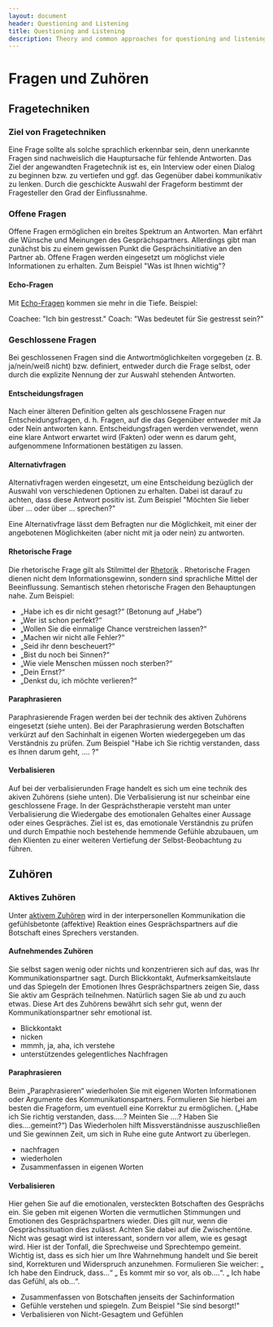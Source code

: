 ```yaml
---
layout: document
header: Questioning and Listening
title: Questioning and Listening
description: Theory and common approaches for questioning and listening
---
```


# Fragen und Zuhören

## Fragetechniken

### Ziel von Fragetechniken

Eine Frage sollte als solche sprachlich erkennbar sein, denn unerkannte Fragen sind nachweislich die Hauptursache für fehlende Antworten. Das Ziel der angewandten Fragetechnik ist es, ein Interview oder einen Dialog zu beginnen bzw. zu vertiefen und ggf. das Gegenüber dabei kommunikativ zu lenken. Durch die geschickte Auswahl der Frageform bestimmt der Fragesteller den Grad der Einflussnahme.

### Offene Fragen

Offene Fragen ermöglichen ein breites Spektrum an Antworten. Man erfährt die Wünsche und Meinungen des Gesprächspartners. Allerdings gibt man zunächst bis zu einem gewissen Punkt die Gesprächsinitiative an den Partner ab. Offene Fragen werden eingesetzt um möglichst viele Informationen zu erhalten. Zum Beispiel "Was ist Ihnen wichtig"?

#### Echo-Fragen

Mit [Echo-Fragen](https://de.wikipedia.org/wiki/Echo-Technik) kommen sie mehr in die Tiefe. Beispiel:

Coachee: "Ich bin gestresst."
Coach: "Was bedeutet für Sie gestresst sein?"

### Geschlossene Fragen

Bei geschlossenen Fragen sind die Antwortmöglichkeiten vorgegeben (z. B. ja/nein/weiß nicht) bzw. definiert, entweder durch die Frage selbst, oder durch die explizite Nennung der zur Auswahl stehenden Antworten.

#### Entscheidungsfragen

Nach einer älteren Definition gelten als geschlossene Fragen nur Entscheidungsfragen, d. h. Fragen, auf die das Gegenüber entweder mit Ja oder Nein antworten kann. Entscheidungsfragen werden verwendet, wenn eine klare Antwort erwartet wird (Fakten) oder wenn es darum geht, aufgenommene Informationen bestätigen zu lassen.

#### Alternativfragen

Alternativfragen werden eingesetzt, um eine Entscheidung bezüglich der Auswahl von verschiedenen Optionen zu erhalten. Dabei ist darauf zu achten, dass diese Antwort positiv ist. Zum Beispiel "Möchten Sie lieber über ... oder über ... sprechen?"

Eine Alternativfrage lässt dem Befragten nur die Möglichkeit, mit einer der angebotenen Möglichkeiten (aber nicht mit ja oder nein) zu antworten.

#### Rhetorische Frage

Die rhetorische Frage gilt als Stilmittel der [Rhetorik](https://de.wikipedia.org/wiki/Rhetorik) . Rhetorische Fragen dienen nicht dem Informationsgewinn, sondern sind sprachliche Mittel der Beeinflussung. Semantisch stehen rhetorische Fragen den Behauptungen nahe. Zum Beispiel:

* „Habe ich es dir nicht gesagt?“ (Betonung auf „Habe“)
* „Wer ist schon perfekt?“
* „Wollen Sie die einmalige Chance verstreichen lassen?“
* „Machen wir nicht alle Fehler?“
* „Seid ihr denn bescheuert?“
* „Bist du noch bei Sinnen?“
* „Wie viele Menschen müssen noch sterben?“
* „Dein Ernst?“
* „Denkst du, ich möchte verlieren?“

#### Paraphrasieren

Paraphrasierende Fragen werden bei der technik des aktiven Zuhörens eingesetzt (siehe unten). Bei der Paraphrasierung werden Botschaften verkürzt auf den Sachinhalt in eigenen Worten wiedergegeben um das Verständnis zu prüfen. Zum Beispiel "Habe ich Sie richtig verstanden, dass es Ihnen darum geht, .... ?"

#### Verbalisieren

Auf bei der verbalisierunden Frage handelt es sich um eine technik des akiven Zuhörens (siehe unten). Die Verbalisierung ist nur scheinbar eine geschlossene Frage. In der Gesprächstherapie versteht man unter Verbalisierung die Wiedergabe des emotionalen Gehaltes einer Aussage oder eines Gespräches. Ziel ist es, das emotionale Verständnis zu prüfen und durch Empathie noch bestehende hemmende Gefühle abzubauen, um den Klienten zu einer weiteren Vertiefung der Selbst-Beobachtung zu führen.

## Zuhören

### Aktives Zuhören

Unter [aktivem Zuhören](https://de.wikipedia.org/wiki/Aktives_Zuh%C3%B6ren) wird in der interpersonellen Kommunikation die gefühlsbetonte (affektive) Reaktion eines Gesprächspartners auf die Botschaft eines Sprechers verstanden.

#### Aufnehmendes Zuhören

Sie selbst sagen wenig oder nichts und konzentrieren sich auf das, was Ihr Kommunikationspartner sagt. Durch Blickkontakt, Aufmerksamkeitslaute und das Spiegeln der Emotionen Ihres Gesprächspartners zeigen Sie, dass Sie aktiv am Gespräch teilnehmen. Natürlich sagen Sie ab und zu auch etwas. Diese Art des Zuhörens bewährt sich sehr gut, wenn der Kommunikationspartner sehr emotional ist.

* Blickkontakt
* nicken
* mmmh, ja, aha, ich verstehe
* unterstützendes gelegentliches Nachfragen

#### Paraphrasieren

Beim „Paraphrasieren“ wiederholen Sie mit eigenen Worten Informationen oder Argumente des Kommunikationspartners. Formulieren Sie hierbei am besten die Frageform, um eventuell eine Korrektur zu ermöglichen. („Habe ich Sie richtig verstanden, dass…..? Meinten Sie ….? Haben Sie dies….gemeint?“) Das Wiederholen hilft Missverständnisse auszuschließen und Sie gewinnen Zeit, um sich in Ruhe eine gute Antwort zu überlegen.

* nachfragen
* wiederholen
* Zusammenfassen in eigenen Worten

#### Verbalisieren

Hier gehen Sie auf die emotionalen, versteckten Botschaften des Gesprächs ein. Sie geben mit eigenen Worten die vermutlichen Stimmungen und Emotionen des Gesprächspartners wieder. Dies gilt nur, wenn die Gesprächssituation dies zulässt. Achten Sie dabei auf die Zwischentöne. Nicht was gesagt wird ist interessant, sondern vor allem, wie es gesagt wird. Hier ist der Tonfall, die Sprechweise und Sprechtempo gemeint. Wichtig ist, dass es sich hier um Ihre Wahrnehmung handelt und Sie bereit sind, Korrekturen und Widerspruch anzunehmen. Formulieren Sie weicher: „ Ich habe den Eindruck, dass…“ „ Es kommt mir so vor, als ob….“. „ Ich habe das Gefühl, als ob…“.


* Zusammenfassen von Botschaften jenseits der Sachinformation
* Gefühle verstehen und spiegeln. Zum Beispiel "Sie sind besorgt!"
* Verbalisieren von Nicht-Gesagtem und Gefühlen